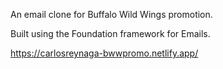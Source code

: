 An email clone for Buffalo Wild Wings promotion.

Built using the Foundation framework for Emails.

https://carlosreynaga-bwwpromo.netlify.app/
